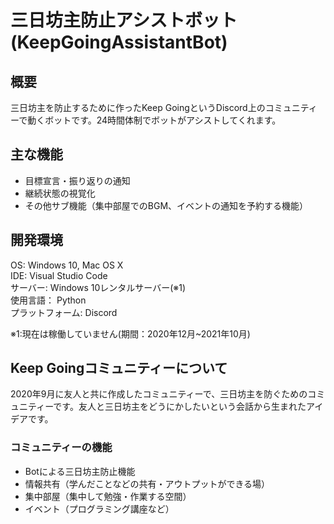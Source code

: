 # 三日坊主防止アシストボット(KeepGoingAssistantBot)
## 概要
三日坊主を防止するために作ったKeep GoingというDiscord上のコミュニティーで動くボットです。24時間体制でボットがアシストしてくれます。

## 主な機能
* 目標宣言・振り返りの通知
* 継続状態の視覚化
* その他サブ機能（集中部屋でのBGM、イベントの通知を予約する機能）

## 開発環境
OS: Windows 10, Mac OS X  
IDE: Visual Studio Code   
サーバー: Windows 10レンタルサーバー(※1)    
使用言語： Python  
プラットフォーム: Discord     

※1:現在は稼働していません(期間：2020年12月~2021年10月)

## Keep Goingコミュニティーについて
2020年9月に友人と共に作成したコミュニティーで、三日坊主を防ぐためのコミュニティーです。友人と三日坊主をどうにかしたいという会話から生まれたアイデアです。

### コミュニティーの機能
* Botによる三日坊主防止機能
* 情報共有（学んだことなどの共有・アウトプットができる場）
* 集中部屋（集中して勉強・作業する空間）
* イベント（プログラミング講座など）
